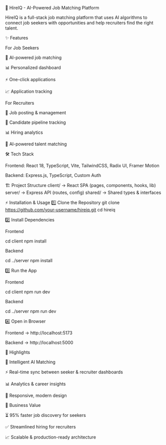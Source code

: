 🚀 HireIQ - AI-Powered Job Matching Platform

HireIQ is a full-stack job matching platform that uses AI algorithms to connect job seekers with opportunities and help recruiters find the right talent.

✨ Features

For Job Seekers

🤖 AI-powered job matching

📊 Personalized dashboard

⚡ One-click applications

📈 Application tracking

For Recruiters

📝 Job posting & management

👥 Candidate pipeline tracking

📊 Hiring analytics

🎯 AI-powered talent matching

🛠 Tech Stack

Frontend: React 18, TypeScript, Vite, TailwindCSS, Radix UI, Framer Motion

Backend: Express.js, TypeScript, Custom Auth

🏗 Project Structure
client/   → React SPA (pages, components, hooks, lib)
server/   → Express API (routes, config)
shared/   → Shared types & interfaces

⚡ Installation & Usage
1️⃣ Clone the Repository
git clone https://github.com/your-username/hireiq.git
cd hireiq

2️⃣ Install Dependencies

Frontend

cd client
npm install


Backend

cd ../server
npm install

3️⃣ Run the App

Frontend

cd client
npm run dev


Backend

cd ../server
npm run dev

4️⃣ Open in Browser

Frontend → http://localhost:5173

Backend → http://localhost:5000

🌟 Highlights

🎯 Intelligent AI Matching

⚡ Real-time sync between seeker & recruiter dashboards

📊 Analytics & career insights

📱 Responsive, modern design

🎯 Business Value

⏳ 95% faster job discovery for seekers

✅ Streamlined hiring for recruiters

📈 Scalable & production-ready architecture
